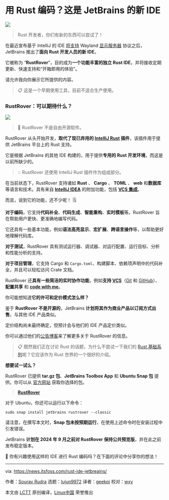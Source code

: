 [#]: subject: "Coding in Rust? Here's a New IDE by JetBrains"
[#]: via: "https://news.itsfoss.com/rust-ide-jetbreains/"
[#]: author: "Sourav Rudra https://news.itsfoss.com/author/sourav/"
[#]: collector: "lujun9972/lctt-scripts-1693450080"
[#]: translator: "geekpi"
[#]: reviewer: "wxy"
[#]: publisher: "wxy"
[#]: url: "https://linux.cn/article-16212-1.html"

用 Rust 编码？这是 JetBrains 的新 IDE
======

![][0]

> Rust 开发者，你们有新的东西可以尝试了！

在最近宣布基于 IntelliJ 的 IDE [将支持][1] Wayland [显示服务器][2] 协议之后，JetBrains 推出了**面向 Rust 开发人员的新 IDE**。

它被称为 “**RustRover**”，目的成为**一个功能丰富的独立 Rust IDE**，并将接收定期更新、快速支持和“开箱即用的体验”。

请允许我向你展示它所提供的内容。

> 📋 这是一个早期使用工具，目前不适合生产使用。

### RustRover：可以期待什么？

![][3]

> 🚧 RustRover 不是自由开源软件。

RustRover 从头开始开发，**取代了现已弃用的 [IntelliJ Rust][4] 插件**，该插件用于提供 JetBrains 平台上的 Rust 支持。

它是根据 JetBrains 的其他 IDE 构建的，用于提供**专用的 Rust 开发环境**，而这是以前所缺少的。

> 💡 RustRover 还使用 IntelliJ Rust 插件作为组成部分。

在当前状态下，RustRover 支持诸如 **Rust** 、 **Cargo** 、 **TOML** 、 **web** 和**数据库**等语言和技术。具有来自 **[IntelliJ IDEA][5]** 的附加功能，包括 **[VCS 集成][6]**。

而且，说到它的功能，还不少呢！ 🗒️

**对于编码**，它支持**代码补全**、**代码生成**、**智能重构**、**实时模板**等。RustRover 旨在帮助用户更快、更准确地编写代码。

它还具有一些基本功能，例如**语法高亮显示**、**宏扩展**、**跨语言操作**等，以帮助更好地理解代码库。

**对于测试**，RustRover 具有测试运行器、调试器、对运行配置、运行目标、分析和性能分析的支持。

**对于项目管理**，它支持 Cargo 和 `Cargo.toml`、构建脚本、依赖项声明中的代码补全，并且可以轻松访问 Crate 文档。

RustRover 还**具有一些简洁的实时协作功能**，例如**支持 [VCS][7]**（[Git][8] 和 [GitHub][9]）、**配置共享** 和 **[code with me][10]**。

你可能想知道**它的许可和定价模式怎么样？**

鉴于 **RustRover 不是开源的**，JetBrains **计划将其作为商业产品以订阅方式出售**，与其他 IDE 产品类似。

定价结构尚未最终确定，但预计会与他们的 IDE 产品定价类似。

你可以通过他们的[公告博客][11]来了解更多关于 RustRover 的信息。

> 📋 既然我们正在讨论 Rust 的话题，为什么不尝试一下我们的 [Rust 基础系列][12]呢？它应该作为 Rust 世界的一个很好的介绍。

**想要试一试么？**

RustRover 已提供 **tar.gz 包**、**JetBrains Toolbox App** 和 **Ubuntu Snap 包** 提供。你可以从 [官方网站][14] 获取你选择的包。

> **[RustRover][14]**

对于 Ubuntu，你还可以运行以下命令：

```
sudo snap install jetbrains rustrover --classic
```

请注意，在撰写本文时，**Snap 包未按预期运行**，在使用上述命令时在安装过程中引发错误。

JetBrains **计划在 2024 年 9 月之前对 RustRover 保持公共预览版**，并在此之前发布稳定版本。

💬 你有兴趣使用这样的 IDE 进行 Rust 编码吗？在下面的评论中分享你的想法！


--------------------------------------------------------------------------------

via: https://news.itsfoss.com/rust-ide-jetbreains/

作者：[Sourav Rudra][a]
选题：[lujun9972][b]
译者：[geekpi](https://github.com/geekpi)
校对：[wxy](https://github.com/wxy)

本文由 [LCTT](https://github.com/LCTT/TranslateProject) 原创编译，[Linux中国](https://linux.cn/) 荣誉推出

[a]: https://news.itsfoss.com/author/sourav/
[b]: https://github.com/lujun9972
[1]: https://news.itsfoss.com/intellij-wayland-support/
[2]: https://itsfoss.com/display-server/
[3]: https://news.itsfoss.com/content/images/2023/09/RustRover_IDE.png
[4]: https://intellij-rust.github.io/
[5]: https://www.jetbrains.com/idea/
[6]: https://www.jetbrains.com/help/youtrack/cloud/Integration-with-Version-Control-Systems.html
[7]: https://en.wikipedia.org/wiki/Version_control
[8]: https://git-scm.com/
[9]: https://github.com/
[10]: https://www.jetbrains.com/code-with-me/
[11]: https://blog.jetbrains.com/rust/2023/09/13/introducing-rustrover-a-standalone-rust-ide-by-jetbrains/
[12]: https://itsfoss.com/tag/rust-basics/
[14]: https://www.jetbrains.com/rust/download/
[0]: https://img.linux.net.cn/data/attachment/album/202309/21/105704plqhnljnw255huaw.jpg